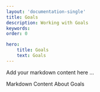 ```yaml
---
layout: 'documentation-single'
title: Goals
description: Working with Goals
keywords: 
order: 0

hero:
    title: Goals
    text: Goals
---
```


Add your markdown content here ...

Markdown Content About Goals